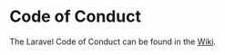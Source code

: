 # Code of Conduct

The Laravel Code of Conduct can be found in the [Wiki](https://github.com/KinoriTech/soyokaze/wiki/contributions#code-of-conduct).
